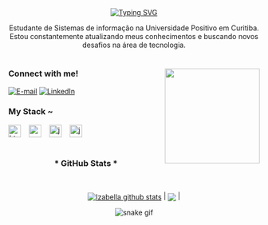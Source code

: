 
<div align="center">
  <a href="https://git.io/typing-svg">
    <img src="https://readme-typing-svg.demolab.com?font=Fira+Code&weight=500&size=22&pause=1000&color=9745f5&center=true&vCenter=true&random=false&width=524&lines=%E2%8A%B9+Welcome+to+my+profile!+%CB%99%E1%B5%95%CB%99+%E2%8A%B9+" alt="Typing SVG">
  </a>
</div>


<p align="center">Estudante de Sistemas de informação na Universidade Positivo em Curitiba.
Estou constantemente atualizando meus conhecimentos e buscando novos desafios na área de tecnologia. 

#

<img align="right" alt="" height="190px" src="./src/study.gif">

<h3 align="left">Connect with me!</h3>

[![E-mail](https://img.shields.io/badge/-Email-000?style=for-the-badge&logo=microsoft-outlook&logoColor=FF00F6&color:FFF)](mailto:izabellapasf@gmail.com)
[![LinkedIn](https://img.shields.io/badge/-LinkedIn-000?style=for-the-badge&logo=linkedin&logoColor=9745f5&color:FFF)](www.linkedin.com/in/izabellafpassos)


<h3 align="left">My Stack ~</h3>

<div align="left">
  <img src="https://cdn.jsdelivr.net/gh/devicons/devicon/icons/html5/html5-original.svg" height="25" alt="html5 logo"  />
  <img width="8" />
  <img src="https://cdn.jsdelivr.net/gh/devicons/devicon/icons/css3/css3-original.svg" height="25" alt="css3 logo"  />
  <img width="8" />
  <img src="https://cdn.jsdelivr.net/gh/devicons/devicon/icons/javascript/javascript-plain.svg" height="25" alt="javascript logo"  />
  <img width="8" />
  <img src="https://cdn.jsdelivr.net/gh/devicons/devicon/icons/java/java-original.svg" height="25" alt="java logo"  />
  <img width="8" />

#
<div style="text-align: center;" align="center">
  <h3>* GitHub Stats *</h3>
  <br>


 
<a href="https://github.com/izabellafpassos/github-readme-stats"><img align="center" src="https://github-readme-stats.vercel.app/api?username=izabellafpassos&show_icons=true&include_all_commits=true&theme=midnight-purple&hide_border=true" alt="Izabella github stats" /></a> | <a href="https://github.com/izabellafpassos/github-readme-stats"><img align="center" src="https://github-readme-stats.vercel.app/api/top-langs/?username=izabellafpassos&layout=compact&theme=midnight-purple&hide_border=true" /></a> |
 
 ![snake gif](https://github.com/izabellafpassos/izabellafpassos/blob/output/github-contribution-grid-snake.gif) 

 
